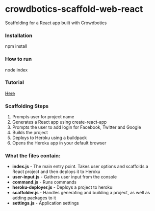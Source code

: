 # crowdbotics-scaffold-web-react
Scaffolding for a React app built with Crowdbotics

### Installation
npm install

### How to run
node index

### Tutorial ###
[Here](wiki/Tutorial "Here")

### Scaffolding Steps

1) Prompts user for project name
2) Generates a React app using create-react-app
3) Prompts the user to add login for Facebook, Twitter and Google
4) Builds the project
5) Deploys to Heroku using a buildpack
6) Opens the Heroku app in your default browser

### What the files contain:

- **index.js** - The main entry point. Takes user options and scaffolds a React project and then deploys it to Heroku
- **user-input.js** - Gathers user input from the console
- **command.js** - Runs commands
- **heroku-deployer.js** - Deploys a project to heroku
- **scaffolder.js** - Handles generating and building a project, as well as adding packages to it
- **settings.js** - Application settings
